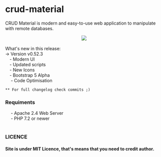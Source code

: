 # crud-material
CRUD Material is modern and easy-to-use web application to manipulate with remote databases.

<center>
<img src="http://owlcoder.atwebpages.com/screenshots/intro0.png">
</center><br/>
What's new in this release: <br />
    -> Version v0.52.3<br />
        &emsp;- Modern UI<br />
        &emsp;- Updated scripts<br />
        &emsp;- New Icons<br />
        &emsp;- Bootstrap 5 Alpha<br />
        &emsp; - Code Optimisation<br />


    ** For full changelog check commits ;)

<h3>Requiments</h3>
   &emsp; - Apache 2.4 Web Server<br/>
   &emsp; - PHP 7.2 or newer
<br /><br />

<h3>LICENCE</h3>
<h4>
Site is under MIT Licence, that's means that you need to credit author.
</h4>
